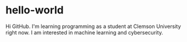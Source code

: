 # hello-world

Hi GitHub. I'm learning programming as a student at Clemson University right now.
I am interested in machine learning and cybersecurity.
